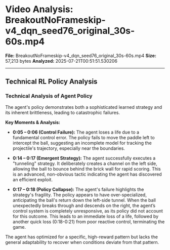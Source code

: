 # Video Analysis: BreakoutNoFrameskip-v4_dqn_seed76_original_30s-60s.mp4

**File:** BreakoutNoFrameskip-v4_dqn_seed76_original_30s-60s.mp4
**Size:** 57,213 bytes
**Analyzed:** 2025-07-21T00:51:51.530206

---

## Technical RL Policy Analysis

### Technical Analysis of Agent Policy

The agent's policy demonstrates both a sophisticated learned strategy and its inherent brittleness, leading to catastrophic failures.

**Key Moments & Analysis:**

*   **0:05 – 0:06 (Control Failure):** The agent loses a life due to a fundamental control error. The policy fails to move the paddle left to intercept the ball, suggesting an incomplete model for tracking the projectile's trajectory, especially near the boundaries.

*   **0:14 – 0:17 (Emergent Strategy):** The agent successfully executes a "tunneling" strategy. It deliberately creates a channel on the left side, allowing the ball to bounce behind the brick wall for rapid scoring. This is an advanced, non-obvious tactic indicating the agent has discovered an efficient exploit.

*   **0:17 – 0:18 (Policy Collapse):** The agent's failure highlights the strategy's fragility. The policy appears to have over-specialized, anticipating the ball's return down the left-side tunnel. When the ball unexpectedly breaks through and descends on the right, the agent’s control system is completely unresponsive, as its policy did not account for this outcome. This leads to an immediate loss of a life, followed by another quick loss (0:18-0:21) from poor reactive control, terminating the game.

The agent has optimized for a specific, high-reward pattern but lacks the general adaptability to recover when conditions deviate from that pattern.
